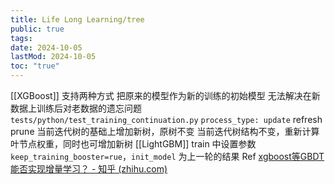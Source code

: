 ```yaml
---
title: Life Long Learning/tree
public: true
tags:
date: 2024-10-05
lastMod: 2024-10-05
toc: "true"
---
```



[[XGBoost]] 支持两种方式
把原来的模型作为新的训练的初始模型
无法解决在新数据上训练后对老数据的遗忘问题
`tests/python/test_training_continuation.py`
`process_type: update`
refresh
prune
当前迭代树的基础上增加新树，原树不变
当前迭代树结构不变，重新计算叶节点权重，同时也可增加新树
[[LightGBM]]
train 中设置参数 `keep_training_booster=rue`，`init_model` 为上一轮的结果
Ref
[xgboost等GBDT能否实现增量学习？ - 知乎 (zhihu.com)](https://zhuanlan.zhihu.com/p/89285046)